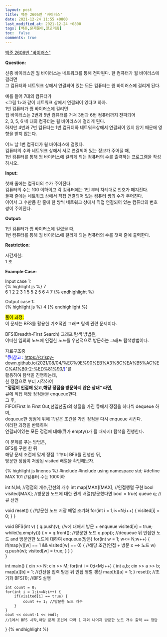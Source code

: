 ```yaml
---
layout: post
title: 백준 2606번 "바이러스"
date: 2021-12-24 11:55 +0800
last_modified_at: 2021-12-24 +0800
tags: [백준,문제풀이,알고리즘]
toc:  false
comments: true
---
```


[백준 2606번 "바이러스"](https://www.acmicpc.net/problem/2606)<br>


<strong>Question:</strong>  

신종 바이러스인 웜 바이러스는 네트워크를 통해 전파된다. 
한 컴퓨터가 웜 바이러스에 걸리면  
그 컴퓨터와 네트워크 상에서 연결되어 있는 모든 컴퓨터는 웜 바이러스에 걸리게 된다.  

예를 들어 7대의 컴퓨터가  
<그림 1>과 같이 네트워크 상에서 연결되어 있다고 하자.  
1번 컴퓨터가 웜 바이러스에 걸리면  
웜 바이러스는 2번과 5번 컴퓨터를 거쳐 3번과 6번 컴퓨터까지 전파되어  
2, 3, 5, 6 네 대의 컴퓨터는 웜 바이러스에 걸리게 된다.  
하지만 4번과 7번 컴퓨터는 1번 컴퓨터와 네트워크상에서 연결되어 있지 않기 때문에 영향을 받지 않는다.

어느 날 1번 컴퓨터가 웜 바이러스에 걸렸다.  
컴퓨터의 수와 네트워크 상에서 서로 연결되어 있는 정보가 주어질 때,  
1번 컴퓨터를 통해 웜 바이러스에 걸리게 되는 컴퓨터의 수를 출력하는 프로그램을 작성하시오.


<strong>Input:</strong>  


첫째 줄에는 컴퓨터의 수가 주어진다.  
컴퓨터의 수는 100 이하이고 각 컴퓨터에는 1번 부터 차례대로 번호가 매겨진다.  
둘째 줄에는 네트워크 상에서 직접 연결되어 있는 컴퓨터 쌍의 수가 주어진다.  
이어서 그 수만큼 한 줄에 한 쌍씩 네트워크 상에서 직접 연결되어 있는 컴퓨터의 번호 쌍이 주어진다.

<strong>Output:</strong>  


1번 컴퓨터가 웜 바이러스에 걸렸을 때,  
1번 컴퓨터를 통해 웜 바이러스에 걸리게 되는 컴퓨터의 수를 첫째 줄에 출력한다.


<strong>Restriction:</strong>  


시간제한:<br>
1 초


<strong>Example Case:</strong>   

Input case 1: <br>
{% highlight js %}
7  
6
1 2
2 3
1 5
5 2
5 6
4 7
{% endhighlight %}

Output case 1: <br>
{% highlight js %}
4
{% endhighlight %}  

<mark>풀이 과정:</mark>  
이 문제는 BFS를 활용한 기초적인 그래프 탐색 관련 문제이다.  

BFS(Breadth-First Search) 그래프 탐색 방법은,  
어떠한 임의의 노드에 인접한 노드를 우선적으로 방문하는 그래프 탐색방법이다.  

자료구조중  
"<font style = "color:blue">큐(참고 : https://crispy-down.github.io/2021/08/04/%EC%9E%90%EB%A3%8C%EA%B5%AC%EC%A1%B0-2-%ED%81%90/)</font>"를   
활용하여 탐색을 진행하는데,  
한 정점으로 부터 시작하여  
<strong> "정점이 인접해 있고,해당 정점을 방문하지 않은 상태" 라면, </strong>  
큐에 직접 해당 정점들을 enqueue한다.    
그 후,  
FIFO(First In First Out,선입선출)의 성질을 가진 큐에서 정점을 하나씩 dequeue 하며,    
dequeue한 정점에 위에 똑같은 조건을 가진 정점을 다시 enqueue 시킨다.    
이러한 과정을 반복하여  
연결되어있는 모든 정점에 대해(큐가 empty()가 될 때까지) 탐색을 진행한다.  

이 문제를 푸는 방법은,  
BFS를 구현 한 뒤    
해당 문제 조건에 맞게 정점 '1'부터 BFS를 진행한 뒤,  
방문한 정점이 저장된 visited 배열을 확인해보자.


{% highlight js linenos %}
#include <iostream>
#include <queue> 
using namespace std;
#define MAX 101 //컴퓨터 수는 100이하

int N,M; //정점의 개수,간선의 개수
int map[MAX][MAX]; //인접행렬 구현
bool visited[MAX]; //방문한 노드에 대한 관계 배열(방문했다면 bool = true)
queue<int> q; //큐 선언


void reset() { //방문한 노드 저장 배열 초기화
    for(int i = 1;i<=N;i++) {
        visited[i] = 0;
    }
}

void BFS(int v) {
    q.push(v); //v에 대해서 방문 + enqueue
    visited[v] = true;
    while(!q.empty()) {
        v = q.front(); //방문한 노드
        q.pop(); //dequeue 뒤 인접한 노드 and 방문안한 노드에 대하여 enqueue(방문)
        for(int w = 1; w<= N;w++) {
            if(map[v][w] == 1 && visited[w] == 0) { //해당 조건(인접 + 방문 x ==> 노드 w)
                q.push(w);
                visited[w] = true;
            }
        }
    }   
}


int main() {
    cin >> N;
    cin >> M;
    for(int i = 0;i<M;i++) {
        int a,b;
        cin >> a >> b;
        map[a][b] = 1; //간선을 입력 받은 뒤 인접 행렬 갱신
        map[b][a] = 1;
    }
    reset(); //초기화
    BFS(1); //BFS 실행

    int count = 0;
    for(int i = 1;i<=N;i++) {
        if(visited[i] == true) {
            count += 1; //방문한 노드 개수
        }
    }
    cout << count-1 << endl; 
    //1에서 BFS 시작,해당 문제 조건에 따라 1 제외 나머지 방문한 노드 개수 출력 == 정답
}
{% endhighlight %}
